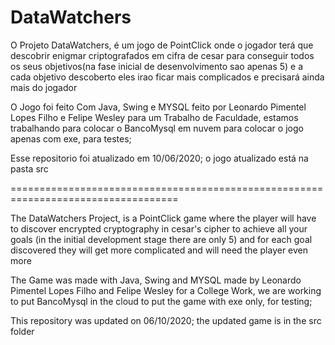# DataWatchers

O Projeto DataWatchers, é um jogo de PointClick onde o jogador terá que descobrir enigmar criptografados em cifra de cesar
para conseguir todos os seus objetivos(na fase inicial de desenvolvimento sao apenas 5) e a cada objetivo descoberto eles
irao ficar mais complicados e precisará ainda mais do jogador

O Jogo foi feito Com Java, Swing e MYSQL feito por Leonardo Pimentel Lopes Filho e Felipe Wesley para um Trabalho de Faculdade,
estamos trabalhando para colocar o BancoMysql em nuvem para colocar o jogo apenas com exe, para testes;

Esse repositorio foi atualizado em 10/06/2020;
o jogo atualizado está na pasta src



===================================================================================


The DataWatchers Project, is a PointClick game where the player will have to discover encrypted cryptography in cesar's cipher
to achieve all your goals (in the initial development stage there are only 5) and for each goal discovered they
will get more complicated and will need the player even more

The Game was made with Java, Swing and MYSQL made by Leonardo Pimentel Lopes Filho and Felipe Wesley for a College Work,
we are working to put BancoMysql in the cloud to put the game with exe only, for testing;

This repository was updated on 06/10/2020;
the updated game is in the src folder





